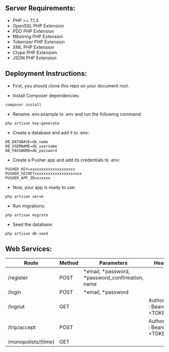 ## Server Requirements:

- PHP >= 7.1.3
- OpenSSL PHP Extension
- PDO PHP Extension
- Mbstring PHP Extension
- Tokenizer PHP Extension
- XML PHP Extension
- Ctype PHP Extension
- JSON PHP Extension

## Deployment Instructions:

- First, you should clone this repo on your document root.

- Install Composer dependencies:

```
composer install
```
- Rename .env.example to .env and run the following command:  
```
php artisan key:generate
```
- Create a database and add it to .env:
```
DB_DATABASE=db_name
DB_USERNAME=db_username
DB_PASSWORD=db_password
```
- Create a Pusher app and add its credentials to .env:
```
PUSHER_KEY=xxxxxxxxxxxxxxxxxxxx
PUSHER_SECRET=xxxxxxxxxxxxxxxxxxxx
PUSHER_APP_ID=xxxxxx
```
- Now, your app is ready to use:
```
php artisan serve
```
- Run migrations:
```
php artisan migrate
```
- Seed the database:
```
php artisan db:seed
```
## Web Services:

|      Route        | Method |                Parameters                       |           Headers              |
| -------------------- | ------ | ----------------------------------------------- | ------------------------------ |
| /register            | POST   | *email, *password, *password_confirmation, name |                &nbsp;          |
| /login               | POST   | *email, *password                               |          &nbsp;                |
| /logout              | GET    |          &nbsp;                                 | Authorization : Bearer &lt;TOKEN&gt; |
| /trip/accept         | POST   |                &nbsp;                           | Authorization : Bearer &lt;TOKEN&gt; |
| /monopolists/{time}  | GET    |                      &nbsp;                     |    &nbsp;                      |




